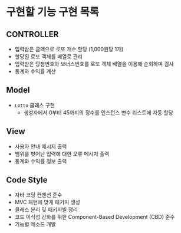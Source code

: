 # 구현할 기능 구현 목록

## CONTROLLER
- 입력받은 금액으로 로또 개수 할당 (1,000원당 1개)
- 할당된 로또 객체를 배열로 관리
- 입력받은 당첨번호와 보너스번호를 로또 객체 배열을 이용해 순회하며 검사
- 통계와 수익률 계산

## Model
- `Lotto` 클래스 구현
  - 생성자에서 0부터 45까지의 정수를 인스턴스 변수 리스트에 자동 할당

## View
- 사용자 안내 메시지 출력
- 범위를 벗어난 입력에 대한 오류 메시지 출력
- 통계와 수익률 정보 출력

## Code Style
- 자바 코딩 컨벤션 준수
- MVC 패턴에 맞게 패키지 생성
- 클래스 분리 및 패키지별 정리
- 코드 이식성 강화를 위한 Component-Based Development (CBD) 준수
- 기능별 메소드 개발
